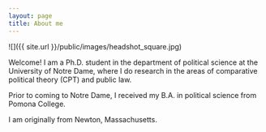 ```yaml
---
layout: page
title: About me
---
```


![]({{ site.url }}/public/images/headshot_square.jpg)

Welcome! I am a Ph.D. student in the department of political science at the University of Notre Dame, where I do research in the areas of comparative political theory (CPT) and public law.

Prior to coming to Notre Dame, I received my B.A. in political science from Pomona College.

I am originally from Newton, Massachusetts.

